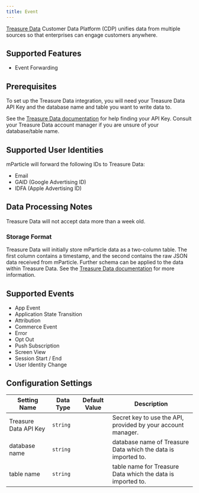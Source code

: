 ```yaml
---
title: Event
---
```


[Treasure Data](https://www.treasuredata.com/) Customer Data Platform (CDP) unifies data from multiple sources so that enterprises can engage customers anywhere.

## Supported Features

* Event Forwarding

## Prerequisites

To set up the Treasure Data integration, you will need your Treasure Data API Key and the database name and table you want to write data to.

See the [Treasure Data documentation](https://docs.treasuredata.com/display/public/PD/Getting+Your+API+Keys) for help finding your API Key. Consult your Treasure Data account manager if you are unsure of your database/table name.

## Supported User Identities

mParticle will forward the following IDs to Treasure Data:

* Email
* GAID (Google Advertising ID)
* IDFA (Apple Advertising ID)

## Data Processing Notes

Treasure Data will not accept data more than a week old.

### Storage Format

Treasure Data will initially store mParticle data as a two-column table. The first column contains a timestamp, and the second contains the raw JSON data received from mParticle. Further schema can be applied to the data within Treasure Data. See the [Treasure Data documentation](https://docs.treasuredata.com/display/public/PD/Schema+Management)  for more information.

## Supported Events

* App Event
* Application State Transition
* Attribution
* Commerce Event
* Error
* Opt Out
* Push Subscription
* Screen View
* Session Start / End
* User Identity Change

## Configuration Settings

| Setting Name| Data Type | Default Value | Description |
|---|---|---|---|
| Treasure Data API Key | `string` | | Secret key to use the API, provided by your account manager. |
| database name | `string` | | database name of Treasure Data which the data is imported to. |
| table name | `string` | | table name for Treasure Data which the data is imported to. |
